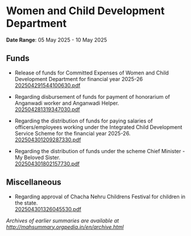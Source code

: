 # Women and Child Development Department

**Date Range**: 05 May 2025 - 10 May 2025


## Funds
- Release of funds for Committed Expenses of Women and Child Development   Department for financial year 2025-26\
  [202504291544100630.pdf](https://gr.maharashtra.gov.in/Site/Upload/Government%20Resolutions/English/202504291544100630.pdf)

- Regarding disbursement of funds for payment of honorarium of Anganwadi worker and Anganwadi Helper.\
  [202504281319347030.pdf](https://gr.maharashtra.gov.in/Site/Upload/Government%20Resolutions/English/202504281319347030.pdf)

- Regarding the distribution of funds for paying salaries of officers/employees working under the Integrated Child Development Service Scheme for the financial year 2025-26.\
  [202504301209287330.pdf](https://gr.maharashtra.gov.in/Site/Upload/Government%20Resolutions/English/202504301209287330.pdf)

- Regarding the distribution of funds under the scheme Chief Minister - My Beloved Sister.\
  [202504301802157730.pdf](https://gr.maharashtra.gov.in/Site/Upload/Government%20Resolutions/English/202504301802157730....pdf)

## Miscellaneous
- Regarding approval of Chacha Nehru Childrens Festival for children in the state.\
  [202504301326045530.pdf](https://gr.maharashtra.gov.in/Site/Upload/Government%20Resolutions/English/202504301326045530.pdf)


*Archives of earlier summaries are available at http://mahsummary.orgpedia.in/en/archive.html*